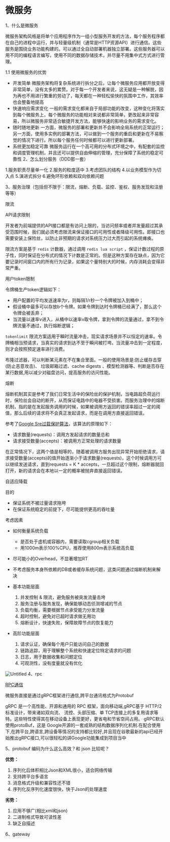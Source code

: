 # 微服务

1、什么是微服务

微服务架构风格是将单个应用程序作为一组小型服务开发的方法，每个服务程序都在自己的进程中运行，并与轻量级机制（通常是HTTP资源API）进行通信。这些服务是围绕业务功能构建的。可以通过全自动部署机器独立部署。这些服务器可以用不同的编程语言编写，使用不同的数据存储技术，并尽量不用集中式方式进行管理。

1.1 使用微服务的优势

- 开发简单
  微服务架构将复杂系统进行拆分之后，让每个微服务应用都开放变得非常简单，没有太多的累赘。对于每一个开发者来说，这无疑是一种解脱，因为再也不用进行繁重的劳动了，每天都在一种轻松愉快的氛围中工作，其效率也会整备地提高
- 快速响应需求变化
  一般的需求变化都来自于局部功能的改变，这种变化将落实到每个微服务上，每个微服务的功能相对来说都非常简单，更改起来非常容易，所以微服务非常适合敏捷开发方法，能够快速的影响业务的需求变化。
- 随时随地更新
  一方面，微服务的部署和更新并不会影响全局系统的正常运行；另一方面，使用多实例的部署方法，可以做到一个服务的重启和更新在不易察觉的情况下进行。所以每个服务任何时候都可以进行更新部署。
- 系统更加稳定可靠
  微服务运行在一个高可用的分布式环境之中，有配套的监控和调度管理机制，并且还可以提供自由伸缩的管理，充分保障了系统的稳定可靠性
2、怎么划分服务（DDD那一套）

1.服务职责尽量单一化
2.服务的粒度适中
3.考虑团队的结构
4.以业务模型作为切入点
5.演进式拆分
6.避免环形依赖和双向依赖问题

3、服务治理（包括但不限于：限流，熔断、负载、监控、鉴权、服务发现和注册等等）

限流

API请求限制

开发者为前端提供的API接口都是有访问上限的，当访问频率或者并发量超过其承受范围时候，我们就必须考虑限流来保证接口的可用性或者降级可用性。即接口也需要安装上保险丝，以防止非预期的请求对系统压力过大而引起的系统瘫痪。

限流方案是基于 `redis` 计数器，通过调用 `redis lua script` ，保证计数过程的原子性，同时保证在分布式的情况下计数是正常的。但是这种方案存在缺点，因为它要记录时间窗口内的所有行为记录，如果这个量特别大的时候，内存消耗会变得非常严重。

用户token限制

令牌桶生产token逻辑如下：

- 用户配置的平均发送速率为r，则每隔1/r秒一个令牌被加入到桶中；
- 假设桶中最多可以存放b个令牌。如果令牌到达时令牌桶已经满了，那么这个令牌会被丢弃；
- 当流量以速率v进入，从桶中以速率v取令牌，拿到令牌的流量通过，拿不到令牌流量不通过，执行熔断逻辑；

`tokenlimit` 限流方案适用于瞬时流量冲击，现实请求场景并不以恒定的速率。令牌桶相当预请求，当真实的请求到达不至于瞬间被打垮。当流量冲击到一定程度，则才会按照预定速率进行消费。

布隆过滤器，可以判断某元素在不在集合里面。一般的使用场景是:防止缓存击穿(防止恶意攻击)、 垃圾邮箱过滤、cache digests 、模型检测器等、判断是否存在某行数据,用以减少对磁盘访问，提高服务的访问性能。

熔断

熔断机制其实是参考了我们日常生活中的保险丝的保护机制，当电路超负荷运行时，保险丝会自动的断开，从而保证电路中的电器不受损害。而服务治理中的熔断机制，指的是在发起服务调用的时候，如果被调用方返回的错误率超过一定的阈值，那么后续的请求将不会真正发起请求，而是在调用方直接返回错误。

参考了[Google Sre过载保护算法](https://landing.google.com/sre/sre-book/chapters/handling-overload/#eq2101)，该算法的原理如下：

- 请求数量(requests)：调用方发起请求的数量总和
- 请求接受数量(accepts)：被调用方正常处理的请求数量

在正常情况下，这两个值是相等的，随着被调用方服务出现异常开始拒绝请求，请求接受数量(accepts)的值开始逐渐小于请求数量(requests)，这个时候调用方可以继续发送请求，直到requests = K * accepts，一旦超过这个限制，熔断器就回打开，新的请求会在本地以一定的概率被抛弃直接返回错误。

自适应降载

目的

- 保证系统不被过量请求拖垮
- 在保证系统稳定的前提下，尽可能提供更高的吞吐量

考虑因素

- 如何衡量系统负载
    - 是否处于虚机或容器内，需要读取cgroup相关负载
    - 用1000m表示100%CPU，推荐使用800m表示系统高负载
- 尽可能小的Overhead，不显著增加RT
- 不考虑服务本身所依赖的DB或者缓存系统问题，这类问题通过熔断机制来解决

- 基本功能层面
    1. 并发控制 & 限流，避免服务被突发流量击垮
    2. 服务注册与服务发现，确保能够动态侦测增减的节点
    3. 负载均衡，需要根据节点承受能力分发流量
    4. 超时控制，避免对已超时请求做无用功
    5. 熔断设计，快速失败，保障故障节点的恢复能力
- 高阶功能层面
    1. 请求认证，确保每个用户只能访问自己的数据
    2. 链路追踪，用于理解整个系统和快速定位特定请求的问题
    3. 日志，用于数据收集和问题定位
    4. 可观测性，没有度量就没有优化

![Untitled](https://s3-us-west-2.amazonaws.com/secure.notion-static.com/14296b70-3ac1-4487-a755-b6530b26287e/Untitled.png)
4、rpc

[RPC通信](https://www.notion.so/RPC-72212d7cc73343a186bfbec18addfd79)

微服务直接是通过gRPC框架进行通信,跨平台通讯格式为Protobuf

gRPC 是一个高性能、开源和通用的 RPC 框架，面向移动端,gRPC基于 HTTP/2标准设计，带来诸如双向流、 流控、头部压缩、单 TCP连接上的多复用请求等特。这些特性使得其在移动设备上表现更好，更省电和节省空间占用。
gRPC默认使用protoBuf，这是 Google开源的一套成熟的结构数据序列化机制.在配合使用下,在跨平台,跨语言,跨设备等情况的支持都比较好,并且现在谷歌最新的api已经开始推出gRPC接口,可以很轻松的讲Google功能集成到项目当中

5、protobuf 编码为什么这么高效？和 json 比较呢？

**优势：**

1. 序列化后体积相比Json和XML很小，适合网络传输
2. 支持跨平台多语言
3. 消息格式升级和兼容性还不错
4. 序列化反序列化速度很快，快于Json的处理速度

**劣势：**

1. 应用不够广(相比xml和json)
2. 二进制格式导致可读性差
3. 缺乏自描述


6、gateway
